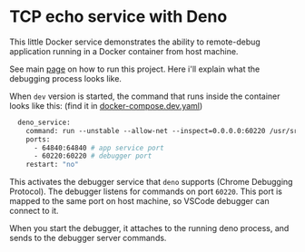 # TCP echo service with Deno

This little Docker service demonstrates the ability to remote-debug application running in a Docker container from host machine.

See main [page](../../README.md) on how to run this project. Here i'll explain what the debugging process looks like.

When `dev` version is started, the command that runs inside the container looks like this: (find it in [docker-compose.dev.yaml](../../docker-compose.dev.yaml))

```dockerfile
  deno_service:
    command: run --unstable --allow-net --inspect=0.0.0.0:60220 /usr/src/deno_service/main.ts
    ports:
      - 64840:64840 # app service port
      - 60220:60220 # debugger port
    restart: "no"
```

This activates the debugger service that `deno` supports (Chrome Debugging Protocol). The debugger listens for commands on port `60220`.
This port is mapped to the same port on host machine, so VSCode debugger can connect to it.

When you start the debugger, it attaches to the running deno process, and sends to the debugger server commands.
